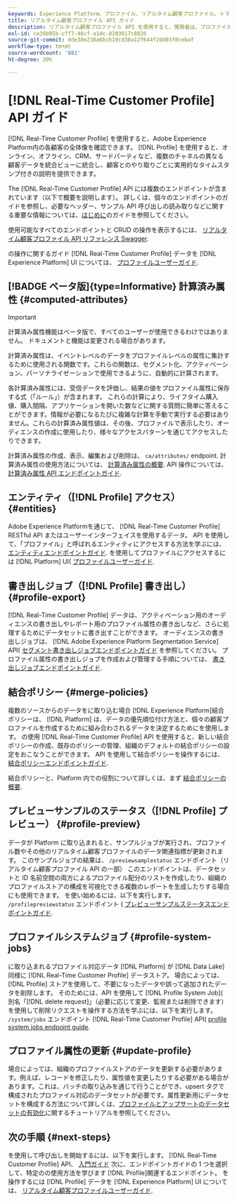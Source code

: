 ```yaml
---
keywords: Experience Platform、プロファイル、リアルタイム顧客プロファイル、トラブルシューティング、API、統合プロファイル、統合プロファイル、統合プロファイル、プロファイル、rtcp、プロファイルの有効化、プロファイルの有効化
title: リアルタイム顧客プロファイル API ガイド
description: リアルタイム顧客プロファイル API を使用すると、開発者は、プロファイルの表示、結合ポリシーの作成と更新、プロファイルデータの書き出しとサンプル、不要になった、またはエラーで追加されたプロファイルデータの削除など、プロファイルデータを調査および操作できます。 このガイドに従って、API を使用した主な操作の実行方法を学習します。
exl-id: ce39b95b-cff7-46cf-a14c-8203017c8826
source-git-commit: dde38e230a6bcb10cd38a12f644f2dd03f0cebaf
workflow-type: tm+mt
source-wordcount: '881'
ht-degree: 20%

---
```


# [!DNL Real-Time Customer Profile] API ガイド

[!DNL Real-Time Customer Profile] を使用すると、Adobe Experience Platform内の各顧客の全体像を確認できます。 [!DNL Profile] を使用すると、オンライン、オフライン、CRM、サードパーティなど、複数のチャネルの異なる顧客データを統合ビューに統合し、顧客とのやり取りごとに実用的なタイムスタンプ付きの説明を提供できます。

The [!DNL Real-Time Customer Profile] API には複数のエンドポイントが含まれています（以下で概要を説明します）。 詳しくは、個々のエンドポイントのガイドを参照し、必要なヘッダー、サンプル API 呼び出しの読み取りなどに関する重要な情報については、[はじめに](getting-started.md)のガイドを参照してください。

使用可能なすべてのエンドポイントと CRUD の操作を表示するには、 [リアルタイム顧客プロファイル API リファレンス Swagger](https://www.adobe.com/go/profile-apis-en).

の操作に関するガイド [!DNL Real-Time Customer Profile] データを [!DNL Experience Platform] UI については、 [プロファイルユーザーガイド](../ui/user-guide.md).

## [!BADGE ベータ版]{type=Informative} 計算済み属性 {#computed-attributes}

>[!IMPORTANT]
>
計算済み属性機能はベータ版で、すべてのユーザーが使用できるわけではありません。 ドキュメントと機能は変更される場合があります。

計算済み属性は、イベントレベルのデータをプロファイルレベルの属性に集計するために使用される関数です。これらの関数は、セグメント化、アクティベーション、パーソナライゼーションで使用できるように、自動的に計算されます。

各計算済み属性には、受信データを評価し、結果の値をプロファイル属性に保存する式（「ルール」）が含まれます。 これらの計算により、ライフタイム購入値、購入間隔、アプリケーションを開いた数などに関する質問に簡単に答えることができます。情報が必要になるたびに複雑な計算を手動で実行する必要はありません。これらの計算済み属性値は、その後、プロファイルで表示したり、オーディエンスの作成に使用したり、様々なアクセスパターンを通じてアクセスしたりできます。

計算済み属性の作成、表示、編集および削除は、 `ca/attributes/` endpoint. 計算済み属性の使用方法については、 [計算済み属性の概要](../computed-attributes/overview.md). API 操作については、 [計算済み属性 API エンドポイントガイド](../computed-attributes/api.md).

## エンティティ（[!DNL Profile] アクセス） {#entities}

Adobe Experience Platformを通じて、 [!DNL Real-Time Customer Profile] RESTful API またはユーザーインターフェイスを使用するデータ。 API を使用して、「プロファイル」と呼ばれるエンティティにアクセスする方法を学ぶには、 [エンティティエンドポイントガイド](entities.md). を使用してプロファイルにアクセスするには [!DNL Platform] UI( [プロファイルユーザーガイド](../ui/user-guide.md).

## 書き出しジョブ（[!DNL Profile] 書き出し） {#profile-export}

[!DNL Real-Time Customer Profile] データは、アクティベーション用のオーディエンスの書き出しやレポート用のプロファイル属性の書き出しなど、さらに処理するためにデータセットに書き出すことができます。 オーディエンスの書き出しジョブは、 [!DNL Adobe Experience Platform Segmentation Service] API( [セグメント書き出しジョブエンドポイントガイド](../../profile/api/export-jobs.md) を参照してください。 プロファイル属性の書き出しジョブを作成および管理する手順については、 [書き出しジョブエンドポイントガイド](export-jobs.md).

## 結合ポリシー {#merge-policies}

複数のソースからのデータをに取り込む場合 [!DNL Experience Platform]結合ポリシーは、 [!DNL Platform] は、データの優先順位付け方法と、個々の顧客プロファイルを作成するために組み合わされるデータを決定するためにを使用します。 の使用 [!DNL Real-Time Customer Profile] API を使用すると、新しい結合ポリシーの作成、既存のポリシーの管理、組織のデフォルトの結合ポリシーの設定をおこなうことができます。 API を使用して結合ポリシーを操作するには、 [結合ポリシーエンドポイントガイド](merge-policies.md).

結合ポリシーと、Platform 内での役割について詳しくは、まず [結合ポリシーの概要](../merge-policies/overview.md).

## プレビューサンプルのステータス（[!DNL Profile] プレビュー） {#profile-preview}

データが Platform に取り込まれると、サンプルジョブが実行され、プロファイル数やその他のリアルタイム顧客プロファイルのデータ関連指標が更新されます。 このサンプルジョブの結果は、 `/previewsamplestatus` エンドポイント（リアルタイム顧客プロファイル API の一部） このエンドポイントは、データセットと ID 名前空間の両方によるプロファイル配分のリストを作成したり、組織のプロファイルストアの構成を可視化できる複数のレポートを生成したりする場合にも使用できます。  を使い始めるには、以下を実行します。 `/profilepreviewstatus` エンドポイント ( [プレビューサンプルステータスエンドポイントガイド](preview-sample-status.md).

## プロファイルシステムジョブ {#profile-system-jobs}

に取り込まれるプロファイル対応データ [!DNL Platform] が [!DNL Data Lake] 同様に [!DNL Real-Time Customer Profile] データストア。 場合によっては、 [!DNL Profile] ストアを使用して、不要になったデータや誤って追加されたデータを削除します。 そのためには、API を使用して [!DNL Profile System Job]( 別名「[!DNL delete request]」（必要に応じて変更、監視または削除できます） を使用して削除リクエストを操作する方法を学ぶには、以下を実行します。 `/system/jobs` エンドポイント [!DNL Real-Time Customer Profile] API( [profile system jobs endpoint guide](profile-system-jobs.md).

## プロファイル属性の更新 {#update-profile}

場合によっては、組織のプロファイルストアのデータを更新する必要があります。例えば、レコードを修正したり、属性値を変更したりする必要がある場合があります。これは、バッチの取り込みを通じて行うことができ、upsert タグで構成されたプロファイル対応のデータセットが必要です。属性更新用にデータセットを構成する方法について詳しくは、[プロファイルとアップサートのデータセットの有効化](../../catalog/datasets/enable-upsert.md)に関するチュートリアルを参照してください。

## 次の手順 {#next-steps}

を使用して呼び出しを開始するには、以下を実行します。 [!DNL Real-Time Customer Profile] API、 [入門ガイド](getting-started.md) 次に、エンドポイントガイドの 1 つを選択して、特定のの使用方法を学びます [!DNL Profile]関連するエンドポイント。 を操作するには [!DNL Profile] データを [!DNL Experience Platform] UI については、 [リアルタイム顧客プロファイルユーザーガイド](../ui/user-guide.md).
